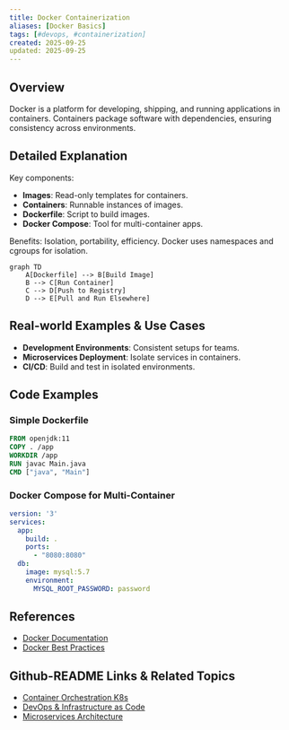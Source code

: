 ```yaml
---
title: Docker Containerization
aliases: [Docker Basics]
tags: [#devops, #containerization]
created: 2025-09-25
updated: 2025-09-25
---
```


## Overview

Docker is a platform for developing, shipping, and running applications in containers. Containers package software with dependencies, ensuring consistency across environments.

## Detailed Explanation

Key components:

- **Images**: Read-only templates for containers.
- **Containers**: Runnable instances of images.
- **Dockerfile**: Script to build images.
- **Docker Compose**: Tool for multi-container apps.

Benefits: Isolation, portability, efficiency. Docker uses namespaces and cgroups for isolation.

```mermaid
graph TD
    A[Dockerfile] --> B[Build Image]
    B --> C[Run Container]
    C --> D[Push to Registry]
    D --> E[Pull and Run Elsewhere]
```

## Real-world Examples & Use Cases

- **Development Environments**: Consistent setups for teams.
- **Microservices Deployment**: Isolate services in containers.
- **CI/CD**: Build and test in isolated environments.

## Code Examples

### Simple Dockerfile

```dockerfile
FROM openjdk:11
COPY . /app
WORKDIR /app
RUN javac Main.java
CMD ["java", "Main"]
```

### Docker Compose for Multi-Container

```yaml
version: '3'
services:
  app:
    build: .
    ports:
      - "8080:8080"
  db:
    image: mysql:5.7
    environment:
      MYSQL_ROOT_PASSWORD: password
```

## References

- [Docker Documentation](https://docs.docker.com/)
- [Docker Best Practices](https://docs.docker.com/develop/dev-best-practices/)

## Github-README Links & Related Topics

- [Container Orchestration K8s](../system-design/container-orchestration-k8s/README.md)
- [DevOps & Infrastructure as Code](../devops-infrastructure-as-code/README.md)
- [Microservices Architecture](../microservices-architecture/README.md)